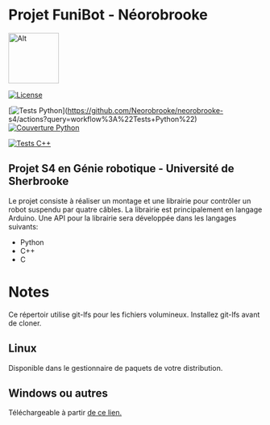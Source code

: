 # Projet FuniBot - Néorobrooke
<img src="logo/NeoRobrooke.png" alt="Alt" width="100"/>

[![License](https://img.shields.io/github/license/Neorobrooke/neorobrooke-s4)](https://choosealicense.com/licenses/bsd-3-clause/)

[![Tests Python](https://img.shields.io/github/workflow/status/Neorobrooke/neorobrooke-s4/Tests%20Python/main?label=Tests%20Python)](https://github.com/Neorobrooke/neorobrooke-
s4/actions?query=workflow%3A%22Tests+Python%22) 
[![Couverture Python](https://img.shields.io/codecov/c/gh/Neorobrooke/neorobrooke-s4/main?flag=python_api&label=Couverture%20Python)](https://codecov.io/gh/Neorobrooke/neorobrooke-s4/branch/main)

[![Tests C++](https://img.shields.io/github/workflow/status/Neorobrooke/neorobrooke-s4/Tests%20C++/main?label=Tests%20C%2B%2B)](https://github.com/Neorobrooke/neorobrooke-s4/actions?query=workflow%3A%22Tests+C%2B%2B%22)

## Projet S4 en Génie robotique - Université de Sherbrooke

Le projet consiste à réaliser un montage et une librairie pour contrôler un robot suspendu par quatre câbles.
La librairie est principalement en langage Arduino.
Une API pour la librairie sera développée dans les langages suivants:
- Python
- C++
- C

# Notes
Ce répertoir utilise git-lfs pour les fichiers volumineux.
Installez git-lfs avant de cloner.
## Linux
Disponible dans le gestionnaire de paquets de votre distribution.
## Windows ou autres
Téléchargeable à partir [de ce lien.](https://git-lfs.github.com/)
